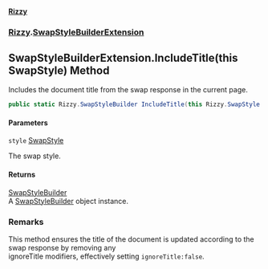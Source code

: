 #### [Rizzy](index.md 'index')
### [Rizzy](Rizzy.md 'Rizzy').[SwapStyleBuilderExtension](Rizzy.SwapStyleBuilderExtension.md 'Rizzy.SwapStyleBuilderExtension')

## SwapStyleBuilderExtension.IncludeTitle(this SwapStyle) Method

Includes the document title from the swap response in the current page.

```csharp
public static Rizzy.SwapStyleBuilder IncludeTitle(this Rizzy.SwapStyle style);
```
#### Parameters

<a name='Rizzy.SwapStyleBuilderExtension.IncludeTitle(thisRizzy.SwapStyle).style'></a>

`style` [SwapStyle](Rizzy.SwapStyle.md 'Rizzy.SwapStyle')

The swap style.

#### Returns
[SwapStyleBuilder](Rizzy.SwapStyleBuilder.md 'Rizzy.SwapStyleBuilder')  
A [SwapStyleBuilder](Rizzy.SwapStyleBuilder.md 'Rizzy.SwapStyleBuilder') object instance.

### Remarks
This method ensures the title of the document is updated according to the swap response by removing any  
ignoreTitle modifiers, effectively setting `ignoreTitle:false`.